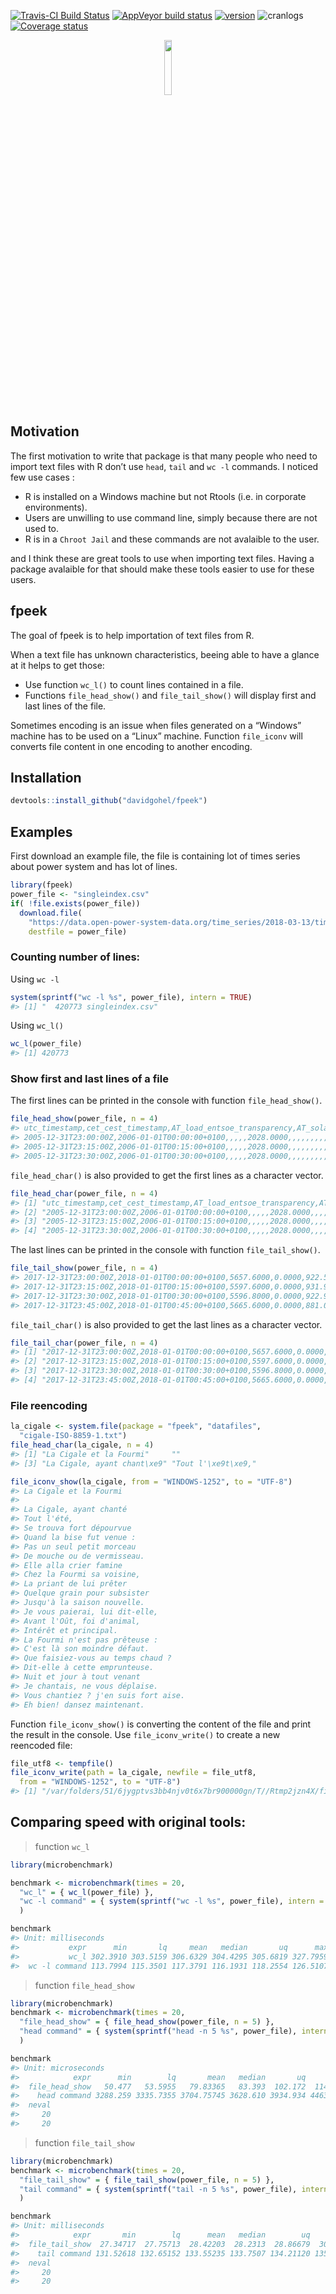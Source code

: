 
<!-- README.md is generated from README.Rmd. Please edit that file -->

[![Travis-CI Build
Status](https://travis-ci.org/davidgohel/fpeek.svg?branch=master)](https://travis-ci.org/davidgohel/fpeek)
[![AppVeyor build
status](https://ci.appveyor.com/api/projects/status/github/davidgohel/fpeek?branch=master&svg=true)](https://ci.appveyor.com/project/davidgohel/fpeek)
[![version](http://www.r-pkg.org/badges/version/fpeek)](https://CRAN.R-project.org/package=fpeek)
![cranlogs](http://cranlogs.r-pkg.org./badges/fpeek) [![Coverage
status](https://codecov.io/gh/davidgohel/fpeek/branch/master/graph/badge.svg)](https://codecov.io/github/davidgohel/fpeek?branch=master)

<p align="center">

<img width="15%" src="http://www.ardata.fr/images/fpeek.svg">

</p>

## Motivation

The first motivation to write that package is that many people who need
to import text files with R don’t use `head`, `tail` and `wc -l`
commands. I noticed few use cases :

  - R is installed on a Windows machine but not Rtools (i.e. in
    corporate environments).
  - Users are unwilling to use command line, simply because there are
    not used to.
  - R is in a `Chroot Jail` and these commands are not avalaible to the
    user.

and I think these are great tools to use when importing text files.
Having a package avalaible for that should make these tools easier to
use for these users.

## fpeek

The goal of fpeek is to help importation of text files from R.

When a text file has unknown characteristics, beeing able to have a
glance at it helps to get those:

  - Use function `wc_l()` to count lines contained in a file.
  - Functions `file_head_show()` and `file_tail_show()` will display
    first and last lines of the file.

Sometimes encoding is an issue when files generated on a “Windows”
machine has to be used on a “Linux” machine. Function `file_iconv` will
converts file content in one encoding to another encoding.

## Installation

``` r
devtools::install_github("davidgohel/fpeek")
```

## Examples

First download an example file, the file is containing lot of times
series about power system and has lot of lines.

``` r
library(fpeek)
power_file <- "singleindex.csv"
if( !file.exists(power_file))
  download.file(
    "https://data.open-power-system-data.org/time_series/2018-03-13/time_series_15min_singleindex.csv", 
    destfile = power_file)
```

### Counting number of lines:

Using `wc -l`

``` r
system(sprintf("wc -l %s", power_file), intern = TRUE)
#> [1] "  420773 singleindex.csv"
```

Using `wc_l()`

``` r
wc_l(power_file)
#> [1] 420773
```

### Show first and last lines of a file

The first lines can be printed in the console with function
`file_head_show()`.

``` r
file_head_show(power_file, n = 4)
#> utc_timestamp,cet_cest_timestamp,AT_load_entsoe_transparency,AT_solar_generation_actual,AT_wind_onshore_generation_actual,DE_load_entsoe_transparency,DE_solar_capacity,DE_solar_generation_actual,DE_solar_profile,DE_wind_capacity,DE_wind_generation_actual,DE_wind_profile,DE_wind_offshore_capacity,DE_wind_offshore_generation_actual,DE_wind_offshore_profile,DE_wind_onshore_capacity,DE_wind_onshore_generation_actual,DE_wind_onshore_profile,DE_50hertz_load_entsoe_transparency,DE_50hertz_solar_generation_actual,DE_50hertz_solar_generation_forecast,DE_50hertz_wind_generation_actual,DE_50hertz_wind_generation_forecast,DE_50hertz_wind_offshore_generation_actual,DE_50hertz_wind_offshore_generation_forecast,DE_50hertz_wind_onshore_generation_actual,DE_50hertz_wind_onshore_generation_forecast,DE_AT_LU_load_entsoe_transparency,DE_AT_LU_solar_generation_actual,DE_AT_LU_wind_offshore_generation_actual,DE_AT_LU_wind_onshore_generation_actual,DE_amprion_load_entsoe_transparency,DE_amprion_solar_generation_actual,DE_amprion_solar_generation_forecast,DE_amprion_wind_generation_actual,DE_amprion_wind_generation_forecast,DE_amprion_wind_onshore_generation_actual,DE_tennet_load_entsoe_transparency,DE_tennet_solar_generation_actual,DE_tennet_solar_generation_forecast,DE_tennet_wind_generation_actual,DE_tennet_wind_generation_forecast,DE_tennet_wind_offshore_generation_actual,DE_tennet_wind_onshore_generation_actual,DE_transnetbw_load_entsoe_transparency,DE_transnetbw_solar_generation_actual,DE_transnetbw_solar_generation_forecast,DE_transnetbw_wind_generation_actual,DE_transnetbw_wind_generation_forecast,DE_transnetbw_wind_onshore_generation_actual,HU_load_entsoe_transparency,HU_wind_onshore_generation_actual,LU_load_entsoe_transparency,NL_load_entsoe_transparency,NL_solar_generation_actual,NL_wind_offshore_generation_actual,NL_wind_onshore_generation_actual,interpolated_values
#> 2005-12-31T23:00:00Z,2006-01-01T00:00:00+0100,,,,,2028.0000,,,,,,,,,16394.0000,,,,,,2013.0000,1366.0000,,,,,,,,,,,,,,,,,,1705.0000,1864.0000,0.0000,1705.0000,,,,,,,,,,,,,,
#> 2005-12-31T23:15:00Z,2006-01-01T00:15:00+0100,,,,,2028.0000,,,,,,,,,16394.0000,,,,,,2053.0000,1366.0000,,,,,,,,,,,,,,,,,,1739.0000,1864.0000,0.0000,1739.0000,,,,,,,,,,,,,,
#> 2005-12-31T23:30:00Z,2006-01-01T00:30:00+0100,,,,,2028.0000,,,,,,,,,16394.0000,,,,,,2188.0000,1366.0000,,,,,,,,,,,,,,,,,,1700.0000,1864.0000,0.0000,1700.0000,,,,,,,,,,,,,,
```

`file_head_char()` is also provided to get the first lines as a
character vector.

``` r
file_head_char(power_file, n = 4)
#> [1] "utc_timestamp,cet_cest_timestamp,AT_load_entsoe_transparency,AT_solar_generation_actual,AT_wind_onshore_generation_actual,DE_load_entsoe_transparency,DE_solar_capacity,DE_solar_generation_actual,DE_solar_profile,DE_wind_capacity,DE_wind_generation_actual,DE_wind_profile,DE_wind_offshore_capacity,DE_wind_offshore_generation_actual,DE_wind_offshore_profile,DE_wind_onshore_capacity,DE_wind_onshore_generation_actual,DE_wind_onshore_profile,DE_50hertz_load_entsoe_transparency,DE_50hertz_solar_generation_actual,DE_50hertz_solar_generation_forecast,DE_50hertz_wind_generation_actual,DE_50hertz_wind_generation_forecast,DE_50hertz_wind_offshore_generation_actual,DE_50hertz_wind_offshore_generation_forecast,DE_50hertz_wind_onshore_generation_actual,DE_50hertz_wind_onshore_generation_forecast,DE_AT_LU_load_entsoe_transparency,DE_AT_LU_solar_generation_actual,DE_AT_LU_wind_offshore_generation_actual,DE_AT_LU_wind_onshore_generation_actual,DE_amprion_load_entsoe_transparency,DE_amprion_solar_generation_actual,DE_amprion_solar_generation_forecast,DE_amprion_wind_generation_actual,DE_amprion_wind_generation_forecast,DE_amprion_wind_onshore_generation_actual,DE_tennet_load_entsoe_transparency,DE_tennet_solar_generation_actual,DE_tennet_solar_generation_forecast,DE_tennet_wind_generation_actual,DE_tennet_wind_generation_forecast,DE_tennet_wind_offshore_generation_actual,DE_tennet_wind_onshore_generation_actual,DE_transnetbw_load_entsoe_transparency,DE_transnetbw_solar_generation_actual,DE_transnetbw_solar_generation_forecast,DE_transnetbw_wind_generation_actual,DE_transnetbw_wind_generation_forecast,DE_transnetbw_wind_onshore_generation_actual,HU_load_entsoe_transparency,HU_wind_onshore_generation_actual,LU_load_entsoe_transparency,NL_load_entsoe_transparency,NL_solar_generation_actual,NL_wind_offshore_generation_actual,NL_wind_onshore_generation_actual,interpolated_values"
#> [2] "2005-12-31T23:00:00Z,2006-01-01T00:00:00+0100,,,,,2028.0000,,,,,,,,,16394.0000,,,,,,2013.0000,1366.0000,,,,,,,,,,,,,,,,,,1705.0000,1864.0000,0.0000,1705.0000,,,,,,,,,,,,,,"                                                                                                                                                                                                                                                                                                                                                                                                                                                                                                                                                                                                                                                                                                                                                                                                                                                                                                                                                                                                                                                                                                                                                                                                                                                                                                                                                                                                                                                                                                                                                                                                                                                                                                                                                                                    
#> [3] "2005-12-31T23:15:00Z,2006-01-01T00:15:00+0100,,,,,2028.0000,,,,,,,,,16394.0000,,,,,,2053.0000,1366.0000,,,,,,,,,,,,,,,,,,1739.0000,1864.0000,0.0000,1739.0000,,,,,,,,,,,,,,"                                                                                                                                                                                                                                                                                                                                                                                                                                                                                                                                                                                                                                                                                                                                                                                                                                                                                                                                                                                                                                                                                                                                                                                                                                                                                                                                                                                                                                                                                                                                                                                                                                                                                                                                                                                    
#> [4] "2005-12-31T23:30:00Z,2006-01-01T00:30:00+0100,,,,,2028.0000,,,,,,,,,16394.0000,,,,,,2188.0000,1366.0000,,,,,,,,,,,,,,,,,,1700.0000,1864.0000,0.0000,1700.0000,,,,,,,,,,,,,,"
```

The last lines can be printed in the console with function
`file_tail_show()`.

``` r
file_tail_show(power_file, n = 4)
#> 2017-12-31T23:00:00Z,2018-01-01T00:00:00+0100,5657.6000,0.0000,922.5770,44607.9100,41951.0000,0.0000,0.0000,55790.0000,30955.0000,0.5548,5323.0000,2973.0000,0.5585,50467.0000,27982.0000,0.5545,6476.3300,0.0000,0.0000,10230.6900,9979.4540,186.7680,83.5990,10043.9220,9895.8550,50769.3400,0.0000,2972.8500,28860.5200,17349.8600,0.0000,0.0000,6957.0000,6757.0000,6957.0000,15817.9100,0.0000,0.0000,12679.0000,13097.0000,2786.0000,9893.0000,4963.8100,0.0000,0.0000,1088.0000,1016.0000,1088.0000,4028.8900,78.4900,503.8300,9956.0300,0.0000,849.6100,2654.9400,
#> 2017-12-31T23:15:00Z,2018-01-01T00:15:00+0100,5597.6000,0.0000,931.9630,43777.3000,41951.0000,0.0000,0.0000,55790.0000,31608.0000,0.5666,5323.0000,2991.0000,0.5619,50467.0000,28617.0000,0.5671,6415.8600,0.0000,0.0000,10400.4320,9947.9450,203.9830,82.7620,10196.4490,9865.1830,49844.1800,0.0000,2990.8400,29549.0400,16857.5200,0.0000,0.0000,7046.0000,6850.0000,7046.0000,15618.8700,0.0000,0.0000,13057.0000,13284.0000,2787.0000,10270.0000,4885.0500,0.0000,0.0000,1105.0000,1025.0000,1105.0000,4002.3600,82.5400,469.2800,9856.0100,0.0000,852.6100,2738.7900,
#> 2017-12-31T23:30:00Z,2018-01-01T00:30:00+0100,5596.8000,0.0000,922.9650,43532.3000,41951.0000,0.0000,0.0000,55790.0000,31874.0000,0.5713,5323.0000,2921.0000,0.5487,50467.0000,28953.0000,0.5737,6299.5400,0.0000,0.0000,10393.0210,9918.7440,197.7470,82.0160,10195.2740,9836.7280,49597.5400,0.0000,2920.5600,29908.3100,16715.4600,0.0000,0.0000,7132.0000,6946.0000,7132.0000,15633.5900,0.0000,0.0000,13266.0000,13477.0000,2723.0000,10543.0000,4883.7100,0.0000,0.0000,1083.0000,1033.0000,1083.0000,3965.5900,93.1400,468.4400,9727.4900,0.0000,855.3900,2742.4000,
#> 2017-12-31T23:45:00Z,2018-01-01T00:45:00+0100,5665.6000,0.0000,881.0160,43293.6300,41951.0000,0.0000,0.0000,55790.0000,31873.0000,0.5713,5323.0000,2785.0000,0.5232,50467.0000,29088.0000,0.5764,6275.1900,0.0000,0.0000,10556.6970,9893.5240,189.9090,81.2330,10366.7880,9812.2910,49433.8600,0.0000,2785.0400,30080.3900,16617.8000,0.0000,0.0000,7111.0000,6993.0000,7111.0000,15525.7200,0.0000,0.0000,13139.0000,13652.0000,2595.0000,10544.0000,4874.9200,0.0000,0.0000,1066.0000,1042.0000,1066.0000,3945.0800,105.9100,474.6300,9742.8100,0.0000,861.7700,2749.5000,
```

`file_tail_char()` is also provided to get the last lines as a character
vector.

``` r
file_tail_char(power_file, n = 4)
#> [1] "2017-12-31T23:00:00Z,2018-01-01T00:00:00+0100,5657.6000,0.0000,922.5770,44607.9100,41951.0000,0.0000,0.0000,55790.0000,30955.0000,0.5548,5323.0000,2973.0000,0.5585,50467.0000,27982.0000,0.5545,6476.3300,0.0000,0.0000,10230.6900,9979.4540,186.7680,83.5990,10043.9220,9895.8550,50769.3400,0.0000,2972.8500,28860.5200,17349.8600,0.0000,0.0000,6957.0000,6757.0000,6957.0000,15817.9100,0.0000,0.0000,12679.0000,13097.0000,2786.0000,9893.0000,4963.8100,0.0000,0.0000,1088.0000,1016.0000,1088.0000,4028.8900,78.4900,503.8300,9956.0300,0.0000,849.6100,2654.9400,"  
#> [2] "2017-12-31T23:15:00Z,2018-01-01T00:15:00+0100,5597.6000,0.0000,931.9630,43777.3000,41951.0000,0.0000,0.0000,55790.0000,31608.0000,0.5666,5323.0000,2991.0000,0.5619,50467.0000,28617.0000,0.5671,6415.8600,0.0000,0.0000,10400.4320,9947.9450,203.9830,82.7620,10196.4490,9865.1830,49844.1800,0.0000,2990.8400,29549.0400,16857.5200,0.0000,0.0000,7046.0000,6850.0000,7046.0000,15618.8700,0.0000,0.0000,13057.0000,13284.0000,2787.0000,10270.0000,4885.0500,0.0000,0.0000,1105.0000,1025.0000,1105.0000,4002.3600,82.5400,469.2800,9856.0100,0.0000,852.6100,2738.7900," 
#> [3] "2017-12-31T23:30:00Z,2018-01-01T00:30:00+0100,5596.8000,0.0000,922.9650,43532.3000,41951.0000,0.0000,0.0000,55790.0000,31874.0000,0.5713,5323.0000,2921.0000,0.5487,50467.0000,28953.0000,0.5737,6299.5400,0.0000,0.0000,10393.0210,9918.7440,197.7470,82.0160,10195.2740,9836.7280,49597.5400,0.0000,2920.5600,29908.3100,16715.4600,0.0000,0.0000,7132.0000,6946.0000,7132.0000,15633.5900,0.0000,0.0000,13266.0000,13477.0000,2723.0000,10543.0000,4883.7100,0.0000,0.0000,1083.0000,1033.0000,1083.0000,3965.5900,93.1400,468.4400,9727.4900,0.0000,855.3900,2742.4000," 
#> [4] "2017-12-31T23:45:00Z,2018-01-01T00:45:00+0100,5665.6000,0.0000,881.0160,43293.6300,41951.0000,0.0000,0.0000,55790.0000,31873.0000,0.5713,5323.0000,2785.0000,0.5232,50467.0000,29088.0000,0.5764,6275.1900,0.0000,0.0000,10556.6970,9893.5240,189.9090,81.2330,10366.7880,9812.2910,49433.8600,0.0000,2785.0400,30080.3900,16617.8000,0.0000,0.0000,7111.0000,6993.0000,7111.0000,15525.7200,0.0000,0.0000,13139.0000,13652.0000,2595.0000,10544.0000,4874.9200,0.0000,0.0000,1066.0000,1042.0000,1066.0000,3945.0800,105.9100,474.6300,9742.8100,0.0000,861.7700,2749.5000,"
```

### File reencoding

``` r
la_cigale <- system.file(package = "fpeek", "datafiles", 
  "cigale-ISO-8859-1.txt")
file_head_char(la_cigale, n = 4)
#> [1] "La Cigale et la Fourmi"     ""                          
#> [3] "La Cigale, ayant chant\xe9" "Tout l'\xe9t\xe9,"

file_iconv_show(la_cigale, from = "WINDOWS-1252", to = "UTF-8")
#> La Cigale et la Fourmi
#> 
#> La Cigale, ayant chanté
#> Tout l'été,
#> Se trouva fort dépourvue
#> Quand la bise fut venue :
#> Pas un seul petit morceau
#> De mouche ou de vermisseau.
#> Elle alla crier famine
#> Chez la Fourmi sa voisine,
#> La priant de lui prêter
#> Quelque grain pour subsister
#> Jusqu'à la saison nouvelle.
#> Je vous paierai, lui dit-elle,
#> Avant l'Oût, foi d'animal,
#> Intérêt et principal. 
#> La Fourmi n'est pas prêteuse :
#> C'est là son moindre défaut.
#> Que faisiez-vous au temps chaud ?
#> Dit-elle à cette emprunteuse.
#> Nuit et jour à tout venant
#> Je chantais, ne vous déplaise.
#> Vous chantiez ? j'en suis fort aise.
#> Eh bien! dansez maintenant.
```

Function `file_iconv_show()` is converting the content of the file and
print the result in the console. Use `file_iconv_write()` to create a
new reencoded file:

``` r
file_utf8 <- tempfile()
file_iconv_write(path = la_cigale, newfile = file_utf8, 
  from = "WINDOWS-1252", to = "UTF-8")
#> [1] "/var/folders/51/6jygptvs3bb4njv0t6x7br900000gn/T//Rtmp2jzn4X/file937f14aa53f1"
```

## Comparing speed with original tools:

> function `wc_l`

``` r
library(microbenchmark)

benchmark <- microbenchmark(times = 20, 
  "wc_l" = { wc_l(power_file) },
  "wc -l command" = { system(sprintf("wc -l %s", power_file), intern = TRUE) }
  )

benchmark
#> Unit: milliseconds
#>           expr      min       lq     mean   median       uq      max neval
#>           wc_l 302.3910 303.5159 306.6329 304.4295 305.6819 327.7959    20
#>  wc -l command 113.7994 115.3501 117.3791 116.1931 118.2554 126.5107    20
```

> function `file_head_show`

``` r
library(microbenchmark)
benchmark <- microbenchmark(times = 20, 
  "file_head_show" = { file_head_show(power_file, n = 5) },
  "head command" = { system(sprintf("head -n 5 %s", power_file), intern = FALSE) }
  )
```

``` r
benchmark
#> Unit: microseconds
#>            expr      min        lq       mean   median       uq      max
#>  file_head_show   50.477   53.5955   79.83365   83.393  102.172  114.204
#>    head command 3288.259 3335.7355 3704.75745 3628.610 3934.934 4463.540
#>  neval
#>     20
#>     20
```

> function `file_tail_show`

``` r
library(microbenchmark)
benchmark <- microbenchmark(times = 20, 
  "file_tail_show" = { file_tail_show(power_file, n = 5) },
  "tail command" = { system(sprintf("tail -n 5 %s", power_file), intern = FALSE) }
  )
```

``` r
benchmark
#> Unit: milliseconds
#>            expr       min        lq      mean   median        uq       max
#>  file_tail_show  27.34717  27.75713  28.42203  28.2313  28.86679  30.85281
#>    tail command 131.52618 132.65152 133.55235 133.7507 134.21120 135.58248
#>  neval
#>     20
#>     20
```
